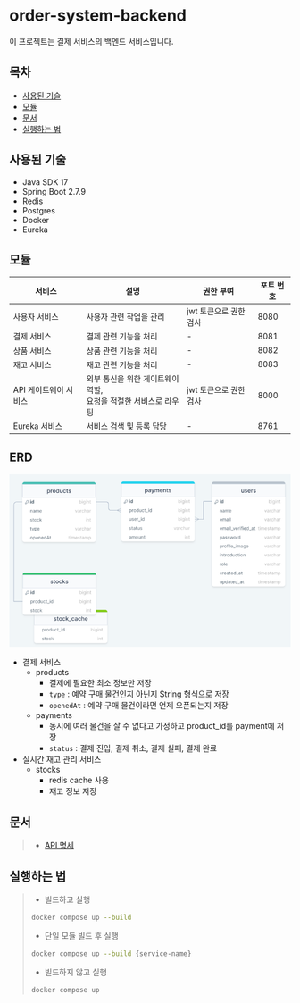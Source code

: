 # order-system-backend

이 프로젝트는 결제 서비스의 백엔드 서비스입니다.

## 목차

- [사용된 기술](#사용된-기술)
- [모듈](#모듈)
- [문서](#문서)
- [실행하는 법](#실행하는-법)

## 사용된 기술

- Java SDK 17
- Spring Boot 2.7.9
- Redis
- Postgres
- Docker
- Eureka

## 모듈

| 서비스           | 설명                                       | 권한 부여          | 포트 번호 |
|---------------|------------------------------------------|----------------|-------|
| 사용자 서비스       | 사용자 관련 작업을 관리                            | jwt 토큰으로 권한 검사 | 8080  |
| 결제 서비스        | 결제 관련 기능을 처리                             | -              | 8081  |
| 상품 서비스        | 상품 관련 기능을 처리                             | -              | 8082  |
| 재고 서비스        | 재고 관련 기능을 처리                             | -              | 8083  |
| API 게이트웨이 서비스 | 외부 통신을 위한 게이트웨이 역할,<br/>요청을 적절한 서비스로 라우팅 | jwt 토큰으로 권한 검사 | 8000  |
| Eureka 서비스    | 서비스 검색 및 등록 담당                           | -              | 8761  |

## ERD

![img.png](.github/resources/img.png)

- 결제 서비스
    - products
        - 결제에 필요한 최소 정보만 저장
        - `type` : 예약 구매 물건인지 아닌지 String 형식으로 저장
        - `openedAt` : 예약 구매 물건이라면 언제 오픈되는지 저장
    - payments
        - 동시에 여러 물건을 살 수 없다고 가정하고 product_id를 payment에 저장
        - `status` : 결제 진입, 결제 취소, 결제 실패, 결제 완료
- 실시간 재고 관리 서비스
    - stocks
        - redis cache 사용
        - 재고 정보 저장

## 문서

> - [API 명세](https://linktodocumentation)

## 실행하는 법

> - 빌드하고 실행
> ```bash
> docker compose up --build
> ```
> - 단일 모듈 빌드 후 실행
> ```bash
> docker compose up --build {service-name}
> ```
> - 빌드하지 않고 실행
> ```bash
> docker compose up
> ```
